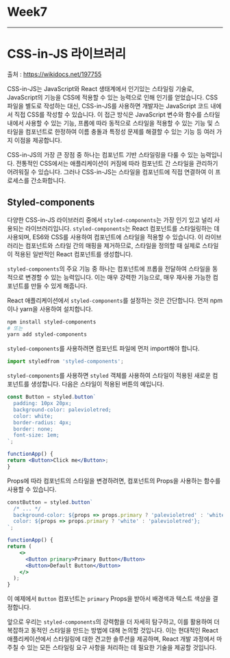 # Week7

---

# CSS-in-JS 라이브러리

출처 : https://wikidocs.net/197755

CSS-in-JS는 JavaScript와 React 생태계에서 인기있는 스타일링 기술로, JavaScript의 기능을 CSS에 적용할 수 있는 능력으로 인해 인기를 얻었습니다. CSS 파일을 별도로 작성하는 대신, CSS-in-JS를 사용하면 개발자는 JavaScript 코드 내에서 직접 CSS를 작성할 수 있습니다. 이 접근 방식은 JavaScript 변수와 함수를 스타일 내에서 사용할 수 있는 기능, 프롭에 따라 동적으로 스타일을 적용할 수 있는 기능 및 스타일을 컴포넌트로 한정하여 이름 충돌과 특정성 문제를 해결할 수 있는 기능 등 여러 가지 이점을 제공합니다.

CSS-in-JS의 가장 큰 장점 중 하나는 컴포넌트 기반 스타일링을 다룰 수 있는 능력입니다. 전통적인 CSS에서는 애플리케이션이 커짐에 따라 컴포넌트 간 스타일을 관리하기 어려워질 수 있습니다. 그러나 CSS-in-JS는 스타일을 컴포넌트에 직접 연결하여 이 프로세스를 간소화합니다.

## ****Styled-components****

다양한 CSS-in-JS 라이브러리 중에서 `styled-components`는 가장 인기 있고 널리 사용되는 라이브러리입니다. `styled-components`는 React 컴포넌트를 스타일링하는 데 사용되며, ES6와 CSS를 사용하여 컴포넌트에 스타일을 적용할 수 있습니다. 이 라이브러리는 컴포넌트와 스타일 간의 매핑을 제거하므로, 스타일을 정의할 때 실제로 스타일이 적용된 일반적인 React 컴포넌트를 생성합니다.

`styled-components`의 주요 기능 중 하나는 컴포넌트에 프롭을 전달하여 스타일을 동적으로 변경할 수 있는 능력입니다. 이는 매우 강력한 기능으로, 매우 재사용 가능한 컴포넌트를 만들 수 있게 해줍니다.

React 애플리케이션에서 `styled-components`를 설정하는 것은 간단합니다. 먼저 npm이나 yarn을 사용하여 설치합니다.

```bash
npm install styled-components
# 또는
yarn add styled-components
```

`styled-components`를 사용하려면 컴포넌트 파일에 먼저 import해야 합니다.

```jsx
import styledfrom 'styled-components';
```

`styled-components`를 사용하면 `styled` 객체를 사용하여 스타일이 적용된 새로운 컴포넌트를 생성합니다. 다음은 스타일이 적용된 버튼의 예입니다.

```jsx
const Button = styled.button`
  padding: 10px 20px;
  background-color: palevioletred;
  color: white;
  border-radius: 4px;
  border: none;
  font-size: 1em;
`;

functionApp() {
return <Button>Click me</Button>;
}
```

Props에 따라 컴포넌트의 스타일을 변경하려면, 컴포넌트의 Props을 사용하는 함수를 사용할 수 있습니다.

```jsx
constButton = styled.button`
  /* ... */
  background-color: ${props => props.primary ? 'palevioletred' : 'white'};
  color: ${props => props.primary ? 'white' : 'palevioletred'};
`;

functionApp() {
return (
    <>
      <Button primary>Primary Button</Button>
      <Button>Default Button</Button>
    </>
  );
}
```

이 예제에서 `Button` 컴포넌트는 `primary` Props을 받아서 배경색과 텍스트 색상을 결정합니다.

앞으로 우리는 `styled-components`의 강력함을 더 자세히 탐구하고, 이를 활용하여 더 복잡하고 동적인 스타일을 만드는 방법에 대해 논의할 것입니다. 이는 현대적인 React 애플리케이션에서 스타일링에 대한 견고한 솔루션을 제공하며, React 개발 과정에서 마주칠 수 있는 모든 스타일링 요구 사항을 처리하는 데 필요한 기술을 제공할 것입니다.
